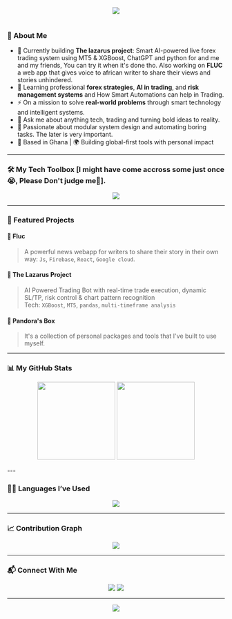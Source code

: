 <!-- Hero Banner -->
<div align="center">
  <img src="https://readme-typing-svg.herokuapp.com?font=Fira+Code&size=30&pause=1000&center=true&weight=500&width=900&height=50&vCenter=true&lines=Hi+there+👋,+I'm+Gyamposu+Dodzi.;Software+Engineer+%7C+Trader+%7C+Dev+For+Ease.;I+build+intelligent+systems+and+automation+tools.">
</div>

<br />

<!-- Short Bio -->
### 🧠 About Me

- 🔭 Currently building **The lazarus project**: Smart AI-powered live forex trading system using MT5 & XGBoost, ChatGPT and python for and me and my friends, You can try it when it's done tho.  Also working on **FLUC** a web app that gives voice to african writer to share their views and stories unhindered.
- 🌱 Learning professional **forex strategies**, **AI in trading**, and **risk management systems** and How Smart Automations can help in Trading.
- ⚡ On a mission to solve **real-world problems** through smart technology and intelligent systems.
- 💬 Ask me about anything tech, trading and turning bold ideas to reality.
- 🧩 Passionate about modular system design and automating boring tasks. The later is very important.  
- 📍 Based in Ghana | 🌍 Building global-first tools with personal impact

---

<!-- Tech Stack -->
### 🛠️ My Tech Toolbox [I might have come accross some just once😭, Please Don't judge me🥹].
<p align="center">
  <img src="https://skillicons.dev/icons?i=python,react,js,django,flask,sqlite,Docker,Kubernetes,gcp,firebase,html,css,flutter,git,github,linux,postgresql,mongodb,postman,nodejs,c&perline=8" />
</p>

---

<!-- Projects -->
### 🚀 Featured Projects

#### 📰 **Fluc**
> A powerful news webapp for writers to share their story in their own way: `Js`, `Firebase`, `React`,
`Google cloud`.

#### 🧠 **The Lazarus Project**
> AI Powered Trading Bot with real-time trade execution, dynamic SL/TP, risk control & chart pattern recognition  
Tech: `XGBoost`, `MT5`, `pandas`, `multi-timeframe analysis`

#### 🌱 **Pandora's Box**
> It's a collection of personal packages and tools that I've built to use myself. 

---

<!-- GitHub Stats -->
### 📊 My GitHub Stats

<p align="center">
  <img src="https://github-readme-stats.vercel.app/api?username=gyamposudodzi&theme=blue-green&show_icons=true&hide_border=false" height="180" />
  <img src="https://github-readme-streak-stats.herokuapp.com/?user=gyamposudodzi&theme=blue-green&hide_border=false" height="180"/>
</p>
---


### 🧑‍💻 Languages I’ve Used

<p align="center">
  <img src="https://github-readme-stats.vercel.app/api/top-langs/?username=gyamposudodzi&layout=compact&theme=blue-green" />
</p>

---

<!-- Activity Graph -->
### 📈 Contribution Graph

<p align="center">
  <img src="https://github-readme-activity-graph.vercel.app/graph?username=gyamposudodzi&theme=react-dark&area=true&hide_border=true" />
</p>


---

<!-- Contact -->
### 📬 Connect With Me

<p align="center">
  <a href="mailto:gyamposu@gmail.com"><img src="https://img.shields.io/badge/Email-%23D14836.svg?style=for-the-badge&logo=gmail&logoColor=white" /></a>
  <a href="https://linkedin.com/in/dodzigyamposu"><img src="https://img.shields.io/badge/LinkedIn-%230077B5.svg?style=for-the-badge&logo=linkedin&logoColor=white" /></a>
</p>

---

<!-- Quote -->
<p align="center">
  <img src="https://quotes-github-readme.vercel.app/api?type=horizontal&theme=radical" />
</p>




<!---
gyamposudodzi/gyamposudodzi is a ✨ special ✨ repository because its `README.md` (this file) appears on your GitHub profile.
You can click the Preview link to take a look at your changes.
--->
